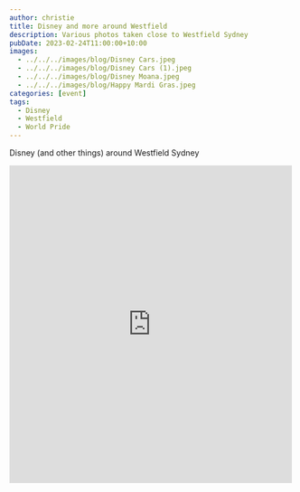 ```yaml
---
author: christie
title: Disney and more around Westfield
description: Various photos taken close to Westfield Sydney
pubDate: 2023-02-24T11:00:00+10:00
images:
  - ../../../images/blog/Disney Cars.jpeg
  - ../../../images/blog/Disney Cars (1).jpeg
  - ../../../images/blog/Disney Moana.jpeg
  - ../../../images/blog/Happy Mardi Gras.jpeg
categories: [event]
tags:
  - Disney
  - Westfield
  - World Pride
---
```


Disney (and other things) around Westfield Sydney

<iframe src="https://www.facebook.com/plugins/post.php?href=https%3A%2F%2Fwww.facebook.com%2Fchris1.tham%2Fposts%2Fpfbid02w31LnbzpbUsx3GwuiUrnHGY6MtcWdRRHr8NSxVNz2Lhfjm6Uaptt9G1CVaK5cVysl&show_text=true&width=500" width="500" height="562" style="border:none;overflow:hidden" scrolling="no" frameborder="0" allowfullscreen="true" allow="autoplay; clipboard-write; encrypted-media; picture-in-picture; web-share"></iframe>
